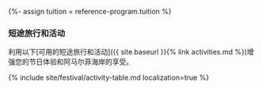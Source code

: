 {%- assign tuition = reference-program.tuition %}

### 短途旅行和活动

利用以下[可用的短途旅行和活动]({{ site.baseurl }}{% link activities.md %})增强您的节日体验和阿马尔菲海岸的享受。

{% include site/festival/activity-table.md localization=true %}

